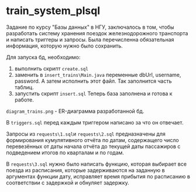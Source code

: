 # train_system_plsql
Задание по курсу "Базы данных" в НГУ, заключалось в том, чтобы разработать систему хранения поездок железнодорожного транспорта и написать триггеры и запросы. Была перечисленна обязательная информация, которую нужно было сохранить. 

Для запуска бд, необходимо:
1) выполнить скрипт `create.sql`
2) заменить в `insert_trains\Main.java` переменные dbUrl, username, password. А затем исполнить этот файл. Так заполнится часть таблиц.
3) запустить скрипт `insert.sql`
Теперь база заполнена и готова к работе.

`diagram_trains.png` - ER-диаграмма разработанной бд. 

В `triggers.sql` перед каждым триггером написано за что он отвечает.

Запросы из `requests\1.sql`и `requests\2.sql` предназначены для формирования кумулятивного отчёта по датам, содержащего число перевезённых от даты начала отчёта до текущей даты пассажиров с подведением итогов по кварталам и по годам.

В `requests\3.sql` нужно было написать функцию, которая выбирает все поезда из расписания, которые задерживаются на заданную в аргументах функции дату, исправляет время прибытия по расписанию в соответствии с задержкой и обнуляет задержку.

